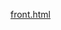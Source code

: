 [front.html](https://github.com/user-attachments/files/22369901/front.html)
<html></html>
<frameset cols="25%,75%" border=no>
<frame src="left.html">
<frame src="kanan.html" name=kananload>
</frameset>
